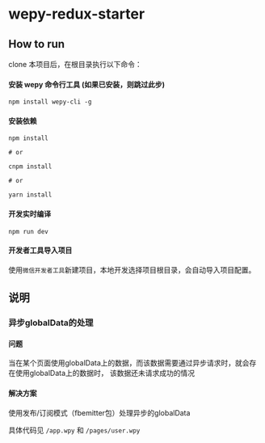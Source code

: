 # wepy-redux-starter

## How to run

clone 本项目后，在根目录执行以下命令：

#### 安装 wepy 命令行工具 (如果已安装，则跳过此步)

```
npm install wepy-cli -g
```

#### 安装依赖

``` shell
npm install

# or

cnpm install 

# or

yarn install
```

#### 开发实时编译

```
npm run dev
```

#### 开发者工具导入项目

使用`微信开发者工具`新建项目，本地开发选择项目根目录，会自动导入项目配置。

## 说明

### 异步globalData的处理

#### 问题

当在某个页面使用globalData上的数据，而该数据需要通过异步请求时，就会存在使用globalData上的数据时，
该数据还未请求成功的情况

#### 解决方案

使用发布/订阅模式（fbemitter包）处理异步的globalData

具体代码见 `/app.wpy` 和 `/pages/user.wpy`




